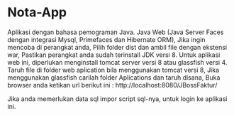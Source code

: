 # Nota-App
Aplikasi dengan bahasa pemograman Java.
Java Web (Java Server Faces dengan integrasi Mysql, Primefaces dan Hibernate ORM),
Jika ingin mencoba di perangkat anda, 
Pilih folder dist dan ambil file dengan ekstensi war,
Pastikan perangkat anda sudah terinstall JDK versi 8.
Untuk aplikasi web ini, diperlukan menginstall tomcat server versi 8 atau glassfish versi 4.
Taruh file di folder web aplication bila menggunakan tomcat versi 8,
Jika menggunakan glassfish carilah folder Aplications dan taruh disana,
Buka browser anda ketikan url berikut ini : http://localhost:8080/JBossFaktur/

Jika anda memerlukan data sql impor script sql-nya,
untuk login ke aplikasi ini.
